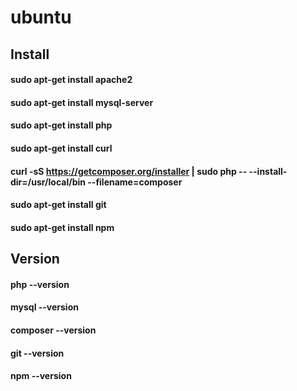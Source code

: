 # ubuntu

## Install
#### sudo apt-get install apache2
#### sudo apt-get install mysql-server
#### sudo apt-get install php
#### sudo apt-get install curl
#### curl -sS https://getcomposer.org/installer | sudo php -- --install-dir=/usr/local/bin --filename=composer
#### sudo apt-get install git
#### sudo apt-get install npm

## Version
#### php --version
#### mysql --version
#### composer --version
#### git --version
#### npm --version
